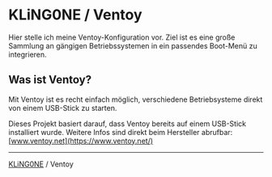 # KLiNG0NE / Ventoy

Hier stelle ich meine Ventoy-Konfiguration vor. Ziel ist es eine große Sammlung an gängigen Betriebssystemen in ein passendes Boot-Menü zu integrieren.

## Was ist Ventoy?

Mit Ventoy ist es recht einfach möglich, verschiedene Betriebsysteme direkt von einem USB-Stick zu starten.

Dieses Projekt basiert darauf, dass Ventoy bereits auf einem USB-Stick installiert wurde. Weitere Infos sind direkt beim Hersteller abrufbar: [www.ventoy.net](https://www.ventoy.net/)



---

[KLiNG0NE](https://github.com/KLiNG0NE) / Ventoy
